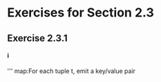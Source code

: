 # Exercises for Section 2.3
## Exercise 2.3.1 
#### i
'''
map:For each tuple t, emit a key/value pair

 
